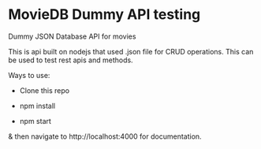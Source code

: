 # MovieDB Dummy API testing

Dummy JSON Database API for movies

This is api built on nodejs that used .json file for CRUD operations. This can be used to test rest apis and methods.

Ways to use:

- Clone this repo

- npm install

- npm start

& then navigate to http://localhost:4000 for documentation.
